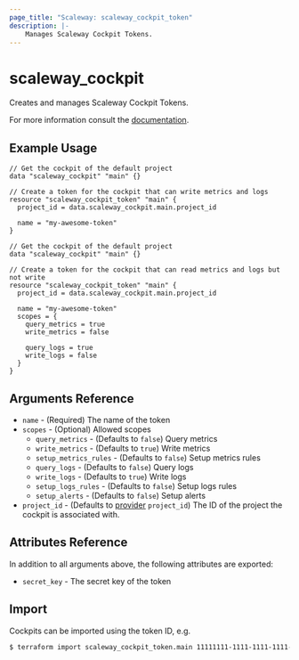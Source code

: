 ```yaml
---
page_title: "Scaleway: scaleway_cockpit_token"
description: |-
    Manages Scaleway Cockpit Tokens.
---
```


# scaleway_cockpit

Creates and manages Scaleway Cockpit Tokens.

For more information consult the [documentation](https://www.scaleway.com/en/docs/observability/cockpit/concepts/#tokens).

## Example Usage

```hcl
// Get the cockpit of the default project
data "scaleway_cockpit" "main" {}

// Create a token for the cockpit that can write metrics and logs
resource "scaleway_cockpit_token" "main" {
  project_id = data.scaleway_cockpit.main.project_id
  
  name = "my-awesome-token"
}
```

```hcl
// Get the cockpit of the default project
data "scaleway_cockpit" "main" {}

// Create a token for the cockpit that can read metrics and logs but not write
resource "scaleway_cockpit_token" "main" {
  project_id = data.scaleway_cockpit.main.project_id
  
  name = "my-awesome-token"
  scopes = {
    query_metrics = true
    write_metrics = false

    query_logs = true
    write_logs = false
  }
}
```

## Arguments Reference

- `name` - (Required) The name of the token
- `scopes` - (Optional) Allowed scopes
    - `query_metrics` - (Defaults to `false`) Query metrics
    - `write_metrics` - (Defaults to `true`) Write metrics
    - `setup_metrics_rules` - (Defaults to `false`) Setup metrics rules
    - `query_logs` - (Defaults to `false`) Query logs
    - `write_logs` - (Defaults to `true`) Write logs
    - `setup_logs_rules` - (Defaults to `false`) Setup logs rules
    - `setup_alerts` - (Defaults to `false`) Setup alerts
- `project_id` - (Defaults to [provider](../index.md#project_id) `project_id`) The ID of the project the cockpit is associated with.

## Attributes Reference

In addition to all arguments above, the following attributes are exported:

- `secret_key` - The secret key of the token

## Import

Cockpits can be imported using the token ID, e.g.

```bash
$ terraform import scaleway_cockpit_token.main 11111111-1111-1111-1111-111111111111
```
